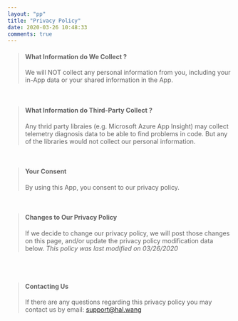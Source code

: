 ```yaml
---
layout: "pp"
title: "Privacy Policy"
date: 2020-03-26 10:48:33
comments: true
---
```


> #### What Information do We Collect ?
>
> We will NOT collect any personal information from you, including your in-App data or your shared information in the App.

<br>

> #### What Information do Third-Party Collect ?
>
> Any thrid party libraies (e.g. Microsoft Azure App Insight) may collect telemetry diagnosis data to be able to find problems in code. But any of the libraries would not collect our personal information.

<br>

> #### Your Consent
>
> By using this App, you consent to our privacy policy.

<br>

> #### Changes to Our Privacy Policy
>
> If we decide to change our privacy policy, we will post those changes on this page, and/or update the privacy policy modification data below.
> _This policy was last modified on 03/26/2020_

<br>
<br>

> #### Contacting Us
>
> If there are any questions regarding this privacy policy you may contact us by email: <support@hal.wang>
